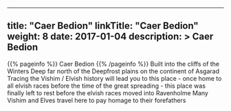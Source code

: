 
---
title: "Caer Bedion"
linkTitle: "Caer Bedion"
weight: 8
date: 2017-01-04
description: >
 Caer Bedion
---

{{% pageinfo %}}
Caer Bedion
{{% /pageinfo %}}
Built into the cliffs of the Winters Deep far north of the Deepfrost plains on the continent of Asgarad  Tracing the Vishim / Elvish history will lead you to this place - once home to all elvish races before the time of the great spreading - this place was finally left to rest before the elvish races moved into Ravenholme  Many Vishim and Elves travel here to pay homage to their forefathers
